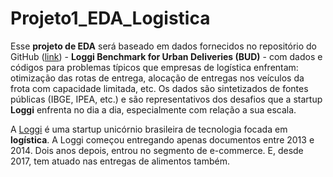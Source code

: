 # Projeto1_EDA_Logistica

Esse **projeto de EDA** será baseado em dados fornecidos no repositório do GitHub ([link](https://github.com/loggi/loggibud)) - **Loggi Benchmark for Urban Deliveries (BUD)** - com dados e códigos para problemas típicos que empresas de logística enfrentam: otimização das rotas de entrega, alocação de entregas nos veículos da frota com capacidade limitada, etc. Os dados são sintetizados de fontes públicas (IBGE, IPEA, etc.) e são representativos dos desafios que a startup **Loggi** enfrenta no dia a dia, especialmente com relação a sua escala.

A [Loggi](https://www.loggi.com/) é uma startup unicórnio brasileira de tecnologia focada em **logística**. A Loggi começou entregando apenas documentos entre 2013 e 2014. Dois anos depois, entrou no segmento de e-commerce. E, desde 2017, tem atuado nas entregas de alimentos também.
